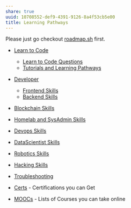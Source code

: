 ```yaml
---
share: true
uuid: 10708552-def9-4391-9126-8a4f53cb5e00
title: Learning Pathways
---
```

Please just go checkout [roadmap.sh](https://roadmap.sh/) first.

* [Learn to Code](/130694a5-2d87-49f7-bb8b-123bf5c320a4)
	* [Learn to Code Questions](/86917ba0-a64e-464a-bdb7-2e2fddd36ea4)
	* [Tutorials and Learning Pathways](/b554fe38-0be3-4e5e-a817-41077f5f6e69)
* [Developer](/c7cb7eda-c89b-4236-87db-0e262e9eb3e9)
	* [Frontend Skills](/49d29641-a004-464a-ba47-292ca23f4936)
	* [Backend Skills](/undefined)
* [Blockchain Skills](/undefined)
* [Homelab and SysAdmin Skills](/29d7fc31-bf16-4efb-90b2-58dae5c546e3)
* [Devops Skills](/47fd4d4b-d614-4a98-9720-fa3c0844589c)
* [DataScientist Skills](/53d0ac3e-45b7-4201-a8b0-49790eb235bc)
* [Robotics Skills](/3bfa50de-20f8-48a7-b6e4-12e2019b710e)
* [Hacking Skills](/652995f9-62b4-444c-be5e-04a8904a158e)
* [Troubleshooting](/3eb29f37-00b2-4ee4-8f12-8a82d55c1807)


* [Certs](/6e05a163-9616-4531-9ea9-1db196e8a6d0) - Certifications you can Get
* [MOOCs](/fc9ac1bc-fedc-4523-b3f8-ee49f692d500) - Lists of Courses you can take online